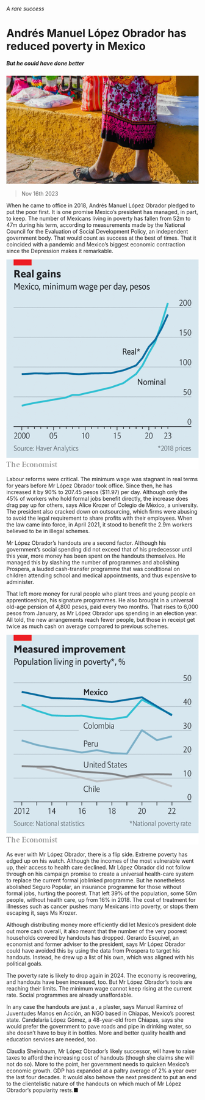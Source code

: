 ###### A rare success

# Andrés Manuel López Obrador has reduced poverty in Mexico 

##### But he could have done better 

![image](images/20231118_AMP501.jpg) 

> Nov 16th 2023 

When he came to office in 2018, Andrés Manuel López Obrador pledged to put the poor first. It is one promise Mexico’s president has managed, in part, to keep. The number of Mexicans living in poverty has fallen from 52m to 47m during his term, according to measurements made by the National Council for the Evaluation of Social Development Policy, an independent government body. That would count as success at the best of times. That it coincided with a pandemic and Mexico’s biggest economic contraction since the Depression makes it remarkable. 

![image](images/20231118_AMC423.png) 


Labour reforms were critical. The minimum wage was stagnant in real terms for years before Mr López Obrador took office. Since then, he has increased it by 90% to 207.45 pesos ($11.97) per day. Although only the 45% of workers who hold formal jobs benefit directly, the increase does drag pay up for others, says Alice Krozer of Colegio de México, a university. The president also cracked down on outsourcing, which firms were abusing to avoid the legal requirement to share profits with their employees. When the law came into force, in April 2021, it stood to benefit the 2.9m workers believed to be in illegal schemes.

Mr López Obrador’s handouts are a second factor. Although his government’s social spending did not exceed that of his predecessor until this year, more money has been spent on the handouts themselves. He managed this by slashing the number of programmes and abolishing Prospera, a lauded cash-transfer programme that was conditional on children attending school and medical appointments, and thus expensive to administer. 

That left more money for rural people who plant trees and young people on apprenticeships, his signature programmes. He also brought in a universal old-age pension of 4,800 pesos, paid every two months. That rises to 6,000 pesos from January, as Mr López Obrador ups spending in an election year. All told, the new arrangements reach fewer people, but those in receipt get twice as much cash on average compared to previous schemes. 

![image](images/20231118_AMC440.png) 


As ever with Mr López Obrador, there is a flip side. Extreme poverty has edged up on his watch. Although the incomes of the most vulnerable went up, their access to health care declined. Mr López Obrador did not follow through on his campaign promise to create a universal health-care system to replace the current formal joblinked programme. But he nonetheless abolished Seguro Popular, an insurance programme for those without formal jobs, hurting the poorest. That left 39% of the population, some 50m people, without health care, up from 16% in 2018. The cost of treatment for illnesses such as cancer pushes many Mexicans into poverty, or stops them escaping it, says Ms Krozer. 

Although distributing money more efficiently did let Mexico’s president dole out more cash overall, it also meant that the number of the very poorest households covered by handouts has dropped. Gerardo Esquivel, an economist and former adviser to the president, says Mr López Obrador could have avoided this by using the data from Prospera to target his handouts. Instead, he drew up a list of his own, which was aligned with his political goals. 

The poverty rate is likely to drop again in 2024. The economy is recovering, and handouts have been increased, too. But Mr López Obrador’s tools are reaching their limits. The minimum wage cannot keep rising at the current rate. Social programmes are already unaffordable.

In any case the handouts are just a , a plaster, says Manuel Ramírez of Juventudes Manos en Acción, an NGO based in Chiapas, Mexico’s poorest state. Candelaria López Gómez, a 48-year-old from Chiapas, says she would prefer the government to pave roads and pipe in drinking water, so she doesn’t have to buy it in bottles. More and better quality health and education services are needed, too.

Claudia Sheinbaum, Mr López Obrador’s likely successor, will have to raise taxes to afford the increasing cost of handouts (though she claims she will not do so). More to the point, her government needs to quicken Mexico’s economic growth. GDP has expanded at a paltry average of 2% a year over the last four decades. It would also behove the next president to put an end to the clientelistic nature of the handouts on which much of Mr López Obrador’s popularity rests.■

